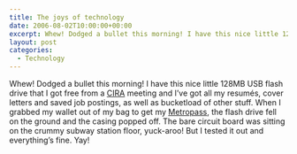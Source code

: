 ```yaml
---
title: The joys of technology
date: 2006-08-02T10:00:00+00:00
excerpt: Whew! Dodged a bullet this morning! I have this nice little 128MB USB flash drive that I got free from a CIRA meeting
layout: post
categories:
  - Technology
---
```

Whew! Dodged a bullet this morning! I have this nice little 128MB USB flash drive that I got free from a [CIRA](http://www.cira.ca/) meeting and I&#8217;ve got all my resumés, cover letters and saved job postings, as well as bucketload of other stuff. When I grabbed my wallet out of my bag to get my [Metropass](http://www.ttc.ca/Fares_and_passes/Passes/Metropass/index.jsp), the flash drive fell on the ground and the casing popped off. The bare circuit board was sitting on the crummy subway station floor, yuck-aroo! But I tested it out and everything&#8217;s fine. Yay!